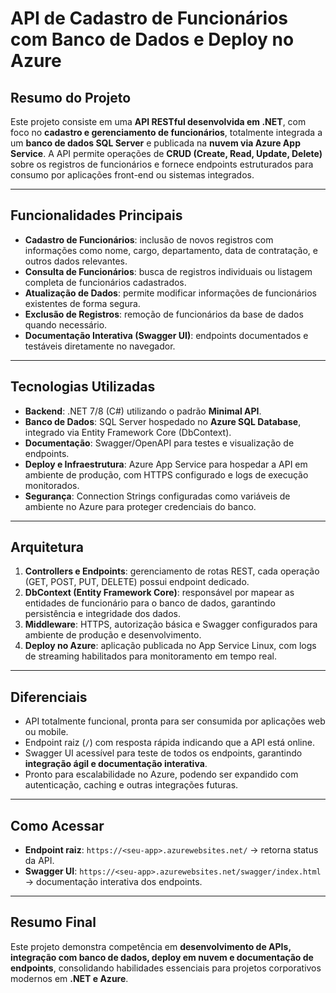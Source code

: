 # API de Cadastro de Funcionários com Banco de Dados e Deploy no Azure

## Resumo do Projeto
Este projeto consiste em uma **API RESTful desenvolvida em .NET**, com foco no **cadastro e gerenciamento de funcionários**, totalmente integrada a um **banco de dados SQL Server** e publicada na **nuvem via Azure App Service**. A API permite operações de **CRUD (Create, Read, Update, Delete)** sobre os registros de funcionários e fornece endpoints estruturados para consumo por aplicações front-end ou sistemas integrados.

---

## Funcionalidades Principais
- **Cadastro de Funcionários**: inclusão de novos registros com informações como nome, cargo, departamento, data de contratação, e outros dados relevantes.  
- **Consulta de Funcionários**: busca de registros individuais ou listagem completa de funcionários cadastrados.  
- **Atualização de Dados**: permite modificar informações de funcionários existentes de forma segura.  
- **Exclusão de Registros**: remoção de funcionários da base de dados quando necessário.  
- **Documentação Interativa (Swagger UI)**: endpoints documentados e testáveis diretamente no navegador.

---

## Tecnologias Utilizadas
- **Backend**: .NET 7/8 (C#) utilizando o padrão **Minimal API**.  
- **Banco de Dados**: SQL Server hospedado no **Azure SQL Database**, integrado via Entity Framework Core (DbContext).  
- **Documentação**: Swagger/OpenAPI para testes e visualização de endpoints.  
- **Deploy e Infraestrutura**: Azure App Service para hospedar a API em ambiente de produção, com HTTPS configurado e logs de execução monitorados.  
- **Segurança**: Connection Strings configuradas como variáveis de ambiente no Azure para proteger credenciais do banco.

---

## Arquitetura
1. **Controllers e Endpoints**: gerenciamento de rotas REST, cada operação (GET, POST, PUT, DELETE) possui endpoint dedicado.  
2. **DbContext (Entity Framework Core)**: responsável por mapear as entidades de funcionário para o banco de dados, garantindo persistência e integridade dos dados.  
3. **Middleware**: HTTPS, autorização básica e Swagger configurados para ambiente de produção e desenvolvimento.  
4. **Deploy no Azure**: aplicação publicada no App Service Linux, com logs de streaming habilitados para monitoramento em tempo real.

---

## Diferenciais
- API totalmente funcional, pronta para ser consumida por aplicações web ou mobile.  
- Endpoint raiz (`/`) com resposta rápida indicando que a API está online.  
- Swagger UI acessível para teste de todos os endpoints, garantindo **integração ágil e documentação interativa**.  
- Pronto para escalabilidade no Azure, podendo ser expandido com autenticação, caching e outras integrações futuras.

---

## Como Acessar
- **Endpoint raiz**: `https://<seu-app>.azurewebsites.net/` → retorna status da API.  
- **Swagger UI**: `https://<seu-app>.azurewebsites.net/swagger/index.html` → documentação interativa dos endpoints.  

---

## Resumo Final
Este projeto demonstra competência em **desenvolvimento de APIs, integração com banco de dados, deploy em nuvem e documentação de endpoints**, consolidando habilidades essenciais para projetos corporativos modernos em **.NET e Azure**.
